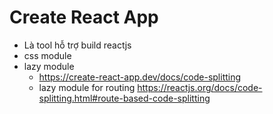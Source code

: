 # Create React App

- Là tool hỗ trợ build reactjs
- css module
- lazy module
  - https://create-react-app.dev/docs/code-splitting
  - lazy module for routing https://reactjs.org/docs/code-splitting.html#route-based-code-splitting
